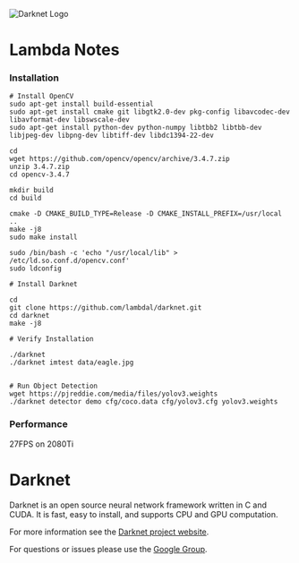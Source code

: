 ![Darknet Logo](http://pjreddie.com/media/files/darknet-black-small.png)

# Lambda Notes

### Installation

```
# Install OpenCV
sudo apt-get install build-essential
sudo apt-get install cmake git libgtk2.0-dev pkg-config libavcodec-dev libavformat-dev libswscale-dev
sudo apt-get install python-dev python-numpy libtbb2 libtbb-dev libjpeg-dev libpng-dev libtiff-dev libdc1394-22-dev

cd
wget https://github.com/opencv/opencv/archive/3.4.7.zip
unzip 3.4.7.zip
cd opencv-3.4.7

mkdir build
cd build

cmake -D CMAKE_BUILD_TYPE=Release -D CMAKE_INSTALL_PREFIX=/usr/local ..
make -j8
sudo make install

sudo /bin/bash -c 'echo "/usr/local/lib" > /etc/ld.so.conf.d/opencv.conf'
sudo ldconfig

# Install Darknet

cd
git clone https://github.com/lambdal/darknet.git
cd darknet
make -j8

# Verify Installation

./darknet
./darknet imtest data/eagle.jpg


# Run Object Detection
wget https://pjreddie.com/media/files/yolov3.weights
./darknet detector demo cfg/coco.data cfg/yolov3.cfg yolov3.weights
```

### Performance

27FPS on 2080Ti


# Darknet #
Darknet is an open source neural network framework written in C and CUDA. It is fast, easy to install, and supports CPU and GPU computation.

For more information see the [Darknet project website](http://pjreddie.com/darknet).

For questions or issues please use the [Google Group](https://groups.google.com/forum/#!forum/darknet).
